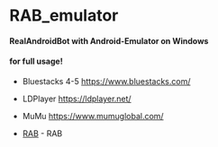 # RAB_emulator

#### RealAndroidBot with Android-Emulator on Windows
#### for full usage!

- Bluestacks 4-5 https://www.bluestacks.com/
- LDPlayer https://ldplayer.net/
- MuMu https://www.mumuglobal.com/

- [RAB](https://github.com/MerlionRock/RealAndroidBot
) - RAB
